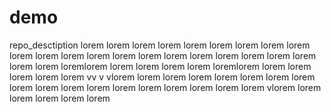 # demo
 repo_desctiption
lorem lorem lorem lorem lorem lorem lorem lorem lorem lorem lorem lorem lorem lorem lorem lorem lorem lorem lorem lorem lorem lorem lorem loremlorem lorem lorem lorem lorem loremlorem lorem lorem lorem lorem lorem vv v vlorem lorem lorem lorem lorem lorem lorem lorem lorem lorem lorem lorem lorem lorem lorem lorem lorem lorem vlorem lorem lorem lorem lorem lorem
